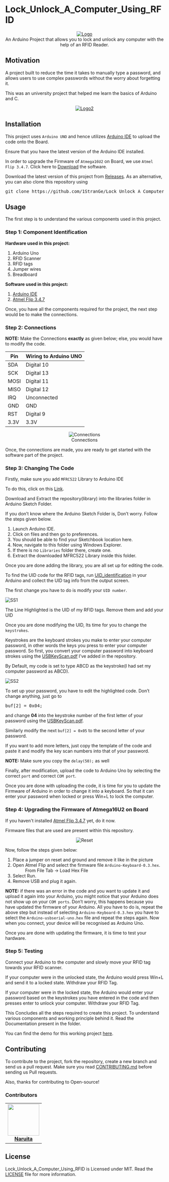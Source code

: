 # Lock_Unlock_A_Computer_Using_RFID
<p align="center">
    <a href="https://github.com/1StranGe/Lock_Unlock_A_Computer_Using_RFID"><img src="https://i.ibb.co/6Rp1KWq/Logo.png" alt="Logo" border="0"></a>
    <br>An Arduino Project that allows you to lock and unlock any computer with the help of an RFID Reader.
</p>

## Motivation

A project built to reduce the time it takes to manually type a password, and allows users to use complex passwords without the worry about forgetting it.

This was an university project that helped me learn the basics of Arduino and C.

<p align="center">
    <a href="https://github.com/1StranGe/Lock_Unlock_A_Computer_Using_RFID"><img src="https://i.ibb.co/TKXkSct/Logo2.png" alt="Logo2" border="0"></a>
</p>

## Installation

This project uses `Arduino UNO` and hence utilizes <a href="https://www.arduino.cc/en/Main/Software">Arduino IDE</a> to upload the code onto the Board.

Ensure that you have the latest version of the Arduino IDE installed.

In order to upgrade the Firmware of `Atmega16U2` on Board, we use 
`Atmel Flip 3.4.7`. Click here to <a href="http://ww1.microchip.com/downloads/en/DeviceDoc/JRE%20-%20Flip%20Installer%20-%203.4.7.112.exe">Download</a> the software. 

Download the latest version of this project from <a href="https://github.com/1StranGe/Lock_Unlock_A_Computer_Using_RFID/releases">Releases</a>.
As an alternative, you can also clone this repository using
<pre>
git clone https://github.com/1StranGe/Lock_Unlock_A_Computer_Using_RFID.git
</pre>

## Usage

The first step is to understand the various components used in this project.

### Step 1: Component Identification

**Hardware used in this project:**

1. Arduino Uno
2. RFID Scanner
3. RFID tags
4. Jumper wires
5. Breadboard

**Software used in this project:**

1. <a href="https://www.arduino.cc/en/Main/Software">Arduino IDE</a>
2. <a href="http://ww1.microchip.com/downloads/en/DeviceDoc/JRE%20-%20Flip%20Installer%20-%203.4.7.112.exe">Atmel Flip 3.4.7</a>

Once, you have all the components required for the project, the next step would
be to make the connections.

### Step 2: Connections

**NOTE:** Make the Connections **exactly** as given below; else, you would have to
modify the code.


| Pin  	| Wiring to Arduino UNO 	|
|------	|-----------------------	|
| SDA  	| Digital 10            	|
| SCK  	| Digital 13            	|
| MOSI 	| Digital 11            	|
| MISO 	| Digital 12            	|
| IRQ  	| Unconnected           	|
| GND  	| GND                   	|
| RST  	| Digital 9             	|
| 3.3V 	| 3.3V                  	|

<p align="center">
    <img src="https://i.ibb.co/Z1snH20/Connections.png" alt="Connections" border="0">
    <br>Connections
</p>

Once, the connections are made, you are ready to get started with the software
part of the project.

### Step 3: Changing The Code

Firstly, make sure you add `MFRC522` Library to Arduino IDE

To do this, click on this <a href="https://github.com/miguelbalboa/rfid">Link</a>.

Download and Extract the repository(library) into the libraries folder in Arduino Sketch Folder.

If you don’t know where the Arduino Sketch Folder is, Don’t worry. Follow the
steps given below.

1. Launch Arduino IDE.
2. Click on files and then go to preferences.
3. You should be able to find your Sketchbook location here.
4. Now, navigate to this folder using Windows Explorer.
5. If there is no `Libraries` folder there, create one.
6. Extract the downloaded MFRC522 Library inside this folder.

Once you are done adding the library, you are all set up for editing the code.

To find the UID code for the RFID tags, run [UID_identification](UID_identification.ino) in your Arduino and collect the UID tag info from the output screen.

The first change you have to do is modify your `UID number`.

<img src="https://i.ibb.co/1q8qRjt/SS1.png" alt="SS1" border="0">

The Line Highlighted is the UID of my RFID tags. Remove them and add your UID

Once you are done modifying the UID, Its time for you to change the `keystrokes`.

Keystrokes are the keyboard strokes you make to enter your computer password,
in other words the keys you press to enter your computer password. So first, you convert your computer
password into keyboard strokes using the <a href="https://github.com/1StranGe/Lock_Unlock_A_Computer_Using_RFID/blob/master/USBKeyScan.pdf">USBKeyScan.pdf</a> I’ve added in the
repository.

By Default, my code is set to type ABCD as the keystroke(I had set my computer
password as ABCD).

<img src="https://i.ibb.co/42b8jMM/SS2.png" alt="SS2" border="0">

To set up your password,
you have to edit the highlighted code. Don’t change anything, just go to
<pre>
buf[2] = 0x04; 
</pre>
and change **04** into the keystroke number of
the first letter of your password using the <a href="https://github.com/1StranGe/Lock_Unlock_A_Computer_Using_RFID/blob/master/USBKeyScan.pdf">USBKeyScan.pdf</a>.

Similarly modify the next `buf[2] = 0x05` to the second letter of your password.


If you want to add more letters, just copy the template of the code and paste it and modify the
key scan numbers into that of your password.

**NOTE:** Make sure you copy the `delay(50);` as well

Finally, after modification, upload the code to Arduino Uno by selecting the
correct `port` and correct `COM port`.

Once you are done with uploading the code, it is time for you to update the
Firmware of Arduino in order to change it into a keyboard. So that it can enter
your password when locked or press Win+L to lock the computer.

### Step 4: Upgrading the Firmware of Atmega16U2 on Board

If you haven't installed <a href="http://ww1.microchip.com/downloads/en/DeviceDoc/JRE%20-%20Flip%20Installer%20-%203.4.7.112.exe">Atmel Flip 3.4.7</a> yet, do it now.

Firmware files that are used are present within this repository.
<p align="center">
    <img src="https://i.ibb.co/1QHRKhg/Reset.png" alt="Reset" border="0">
</p>

Now, follow the steps given below:

1. Place a jumper on reset and ground and remove it like in the picture
2. Open Atmel Flip and select the firmware file `Arduino-Keyboard-0.3.hex`.</br>
&nbsp;&nbsp;&nbsp;&nbsp;&nbsp;&nbsp;&nbsp;&nbsp;&nbsp;&nbsp;From File Tab -> Load Hex File
3. Select Run.
4. Remove USB and plug it again.

**NOTE:** if there was an error in the code and you want to update it and upload it
again into your Arduino, you might notice that your Arduino does not show up on
your `COM ports`. Don’t worry, this happens because you have updated the
firmware of your Arduino. All you have to do is, repeat the above step but instead
of selecting `Arduino-Keyboard-0.3.hex` you have to select the `Arduino-usbserial-uno.hex` file and repeat the steps again. Now when you connect, your
device will be recognised as Arduino Uno.

Once you are done with updating the firmware, it is time to test your hardware.

### Step 5: Testing

Connect your Arduino to the computer and slowly move your RFID tag towards
your RFID scanner.

If your computer were in the unlocked state, the Arduino would press Win+L and
send it to a locked state. Withdraw your RFID Tag.

If your computer were in the locked state, the Arduino would enter your
password based on the keystrokes you have entered in the code and then presses
enter to unlock your computer. Withdraw your RFID Tag.

This Concludes all the steps required to create this project. To understand various
components and working principle behind it. Read the Documentation present in
the folder.

You can find the demo for this working project <a href="https://www.youtube.com/watch?v=iiAlNSMATn8">here</a>.

## Contributing 

To contribute to the project, fork the repository, create a new branch and send us a pull request. Make sure you read [CONTRIBUTING.md](https://github.com/1StranGe/Lock_Unlock_A_Computer_Using_RFID/blob/master/docs/CONTRIBUTING.md) before sending us Pull requests. 

Also, thanks for contributing to Open-source!

### Contributors

<table>
  <tr>
    <td align="center"><a href="https://github.com/naruita"><img src="https://avatars.githubusercontent.com/u/31721284?v=3" width="100px;" alt=""/><br /><b>Naruita</td>
    </tr>
</table>

## License
Lock_Unlock_A_Computer_Using_RFID is Licensed under MIT. Read the [LICENSE](https://github.com/1StranGe/Lock_Unlock_A_Computer_Using_RFID/blob/master/LICENSE) file for more information.

